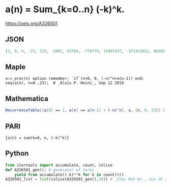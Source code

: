 # a\(n\) \= Sum\_\{k\=0\.\.n\} \(\-k\)^k\.
https://oeis.org/A326501
## JSON
```JSON
[1, 0, 4, -23, 233, -2892, 43764, -779779, 15997437, -371423052, 9628576948, -275683093663, 8640417354593, -294234689237660, 10817772136320356, -427076118244539019, 18019667955465012597, -809220593930871751580, 38537187481365665823844]
```
## Maple
```Maple
a:= proc(n) option remember; `if`(n<0, 0, (-n)^n+a(n-1)) end:
seq(a(n), n=0..23);  # _Alois P. Heinz_, Sep 12 2019
```
## Mathematica
```Mathematica
RecurrenceTable[{a[0] == 1, a[n] == a[n-1] + (-n)^n}, a, {n, 0, 23}] (* _Jean-François Alcover_, Nov 27 2020 *)
```
## PARI
```PARI
{a(n) = sum(k=0, n, (-k)^k)}
```
## Python
```Python
from itertools import accumulate, count, islice
def A326501_gen(): # generator of terms
    yield from accumulate((-k)**k for k in count(0))
A326501_list = list(islice(A326501_gen(),10)) # _Chai Wah Wu_, Jun 18 2022
```
